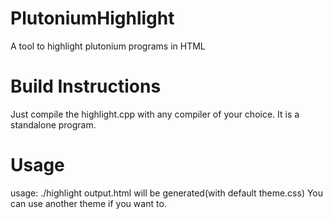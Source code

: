 # PlutoniumHighlight
A tool to highlight plutonium programs in HTML
# Build Instructions
  Just compile the highlight.cpp with any compiler of your choice. It is a standalone program.
# Usage
usage: ./highlight <path to plutonium program>
output.html will be generated(with default theme.css)
You can use another theme if you want to.
